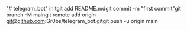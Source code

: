 "# telegram_bot"  initgit add README.mdgit commit -m "first commit"git branch -M maingit remote add origin git@github.com:Gr0bs/telegram_bot.gitgit push -u origin main
